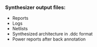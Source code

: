 ### Synthesizer output files:
- Reports
- Logs
- Netlists
- Synthesized architecture in .ddc format
- Power reports after back annotation

